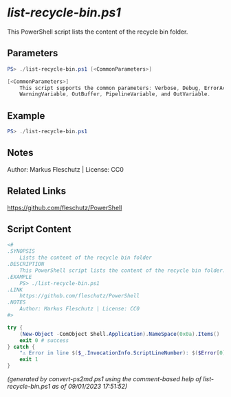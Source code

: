 *list-recycle-bin.ps1*
================

This PowerShell script lists the content of the recycle bin folder.

Parameters
----------
```powershell
PS> ./list-recycle-bin.ps1 [<CommonParameters>]

[<CommonParameters>]
    This script supports the common parameters: Verbose, Debug, ErrorAction, ErrorVariable, WarningAction, 
    WarningVariable, OutBuffer, PipelineVariable, and OutVariable.
```

Example
-------
```powershell
PS> ./list-recycle-bin.ps1

```

Notes
-----
Author: Markus Fleschutz | License: CC0

Related Links
-------------
https://github.com/fleschutz/PowerShell

Script Content
--------------
```powershell
<#
.SYNOPSIS
	Lists the content of the recycle bin folder
.DESCRIPTION
	This PowerShell script lists the content of the recycle bin folder.
.EXAMPLE
	PS> ./list-recycle-bin.ps1
.LINK
	https://github.com/fleschutz/PowerShell
.NOTES
	Author: Markus Fleschutz | License: CC0
#>

try {
	(New-Object -ComObject Shell.Application).NameSpace(0x0a).Items() | Select-Object Name,Size,Path
	exit 0 # success
} catch {
	"⚠️ Error in line $($_.InvocationInfo.ScriptLineNumber): $($Error[0])"
	exit 1
}
```

*(generated by convert-ps2md.ps1 using the comment-based help of list-recycle-bin.ps1 as of 09/01/2023 17:51:52)*

